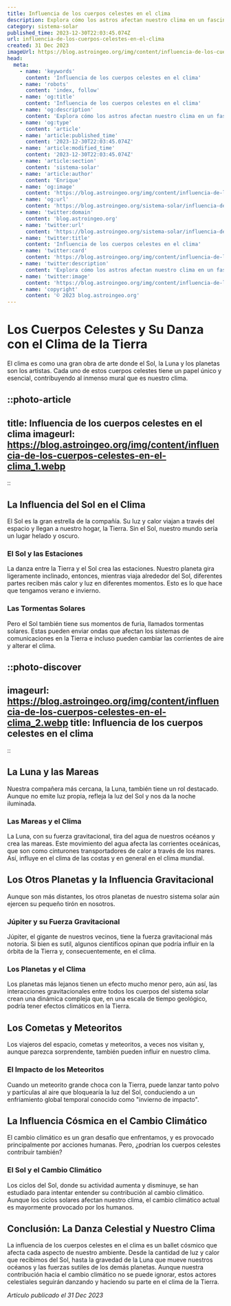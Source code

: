 ```yaml
---
title: Influencia de los cuerpos celestes en el clima
description: Explora cómo los astros afectan nuestro clima en un fascinante viaje desde la radiación solar hasta las mareas astronómicas.
category: sistema-solar
published_time: 2023-12-30T22:03:45.074Z
url: influencia-de-los-cuerpos-celestes-en-el-clima
created: 31 Dec 2023
imageUrl: https://blog.astroingeo.org/img/content/influencia-de-los-cuerpos-celestes-en-el-clima_1.webp
head:
  meta:
    - name: 'keywords'
      content: 'Influencia de los cuerpos celestes en el clima'
    - name: 'robots'
      content: 'index, follow'
    - name: 'og:title'
      content: 'Influencia de los cuerpos celestes en el clima'
    - name: 'og:description'
      content: 'Explora cómo los astros afectan nuestro clima en un fascinante viaje desde la radiación solar hasta las mareas astronómicas.'
    - name: 'og:type'
      content: 'article'
    - name: 'article:published_time'
      content: '2023-12-30T22:03:45.074Z'
    - name: 'article:modified_time'
      content: '2023-12-30T22:03:45.074Z'
    - name: 'article:section'
      content: 'sistema-solar'
    - name: 'article:author'
      content: 'Enrique'
    - name: 'og:image'
      content: 'https://blog.astroingeo.org/img/content/influencia-de-los-cuerpos-celestes-en-el-clima_1.webp'
    - name: 'og:url'
      content: 'https://blog.astroingeo.org/sistema-solar/influencia-de-los-cuerpos-celestes-en-el-clima'
    - name: 'twitter:domain'
      content: 'blog.astroingeo.org'
    - name: 'twitter:url'
      content: 'https://blog.astroingeo.org/sistema-solar/influencia-de-los-cuerpos-celestes-en-el-clima'
    - name: 'twitter:title'
      content: 'Influencia de los cuerpos celestes en el clima'
    - name: 'twitter:card'
      content: 'https://blog.astroingeo.org/img/content/influencia-de-los-cuerpos-celestes-en-el-clima_1.webp'
    - name: 'twitter:description'
      content: 'Explora cómo los astros afectan nuestro clima en un fascinante viaje desde la radiación solar hasta las mareas astronómicas.'
    - name: 'twitter:image'
      content: 'https://blog.astroingeo.org/img/content/influencia-de-los-cuerpos-celestes-en-el-clima_1.webp'
    - name: 'copyright'
      content: '© 2023 blog.astroingeo.org'
---
```

# Los Cuerpos Celestes y Su Danza con el Clima de la Tierra

El clima es como una gran obra de arte donde el Sol, la Luna y los planetas son los artistas. Cada uno de estos cuerpos celestes tiene un papel único y esencial, contribuyendo al inmenso mural que es nuestro clima.

::photo-article
---
title: Influencia de los cuerpos celestes en el clima
imageurl: https://blog.astroingeo.org/img/content/influencia-de-los-cuerpos-celestes-en-el-clima_1.webp
---
::

## La Influencia del Sol en el Clima

El Sol es la gran estrella de la compañía. Su luz y calor viajan a través del espacio y llegan a nuestro hogar, la Tierra. Sin el Sol, nuestro mundo sería un lugar helado y oscuro.

### El Sol y las Estaciones

La danza entre la Tierra y el Sol crea las estaciones. Nuestro planeta gira ligeramente inclinado, entonces, mientras viaja alrededor del Sol, diferentes partes reciben más calor y luz en diferentes momentos. Esto es lo que hace que tengamos verano e invierno.

### Las Tormentas Solares

Pero el Sol también tiene sus momentos de furia, llamados tormentas solares. Estas pueden enviar ondas que afectan los sistemas de comunicaciones en la Tierra e incluso pueden cambiar las corrientes de aire y alterar el clima.


::photo-discover
---
imageurl: https://blog.astroingeo.org/img/content/influencia-de-los-cuerpos-celestes-en-el-clima_2.webp
title: Influencia de los cuerpos celestes en el clima
---
::

## La Luna y las Mareas

Nuestra compañera más cercana, la Luna, también tiene un rol destacado. Aunque no emite luz propia, refleja la luz del Sol y nos da la noche iluminada.

### Las Mareas y el Clima

La Luna, con su fuerza gravitacional, tira del agua de nuestros océanos y crea las mareas. Este movimiento del agua afecta las corrientes oceánicas, que son como cinturones transportadores de calor a través de los mares. Así, influye en el clima de las costas y en general en el clima mundial.

## Los Otros Planetas y la Influencia Gravitacional

Aunque son más distantes, los otros planetas de nuestro sistema solar aún ejercen su pequeño tirón en nosotros.

### Júpiter y su Fuerza Gravitacional

Júpiter, el gigante de nuestros vecinos, tiene la fuerza gravitacional más notoria. Si bien es sutil, algunos científicos opinan que podría influir en la órbita de la Tierra y, consecuentemente, en el clima.

### Los Planetas y el Clima

Los planetas más lejanos tienen un efecto mucho menor pero, aún así, las interacciones gravitacionales entre todos los cuerpos del sistema solar crean una dinámica compleja que, en una escala de tiempo geológico, podría tener efectos climáticos en la Tierra.

## Los Cometas y Meteoritos

Los viajeros del espacio, cometas y meteoritos, a veces nos visitan y, aunque parezca sorprendente, también pueden influir en nuestro clima.

### El Impacto de los Meteoritos

Cuando un meteorito grande choca con la Tierra, puede lanzar tanto polvo y partículas al aire que bloquearía la luz del Sol, conduciendo a un enfriamiento global temporal conocido como "invierno de impacto".

## La Influencia Cósmica en el Cambio Climático

El cambio climático es un gran desafío que enfrentamos, y es provocado principalmente por acciones humanas. Pero, ¿podrían los cuerpos celestes contribuir también?

### El Sol y el Cambio Climático

Los ciclos del Sol, donde su actividad aumenta y disminuye, se han estudiado para intentar entender su contribución al cambio climático. Aunque los ciclos solares afectan nuestro clima, el cambio climático actual es mayormente provocado por los humanos.

## Conclusión: La Danza Celestial y Nuestro Clima

La influencia de los cuerpos celestes en el clima es un ballet cósmico que afecta cada aspecto de nuestro ambiente. Desde la cantidad de luz y calor que recibimos del Sol, hasta la gravedad de la Luna que mueve nuestros océanos y las fuerzas sutiles de los demás planetas. Aunque nuestra contribución hacia el cambio climático no se puede ignorar, estos actores celestiales seguirán danzando y haciendo su parte en el clima de la Tierra.

_Artículo publicado el 31 Dec 2023_